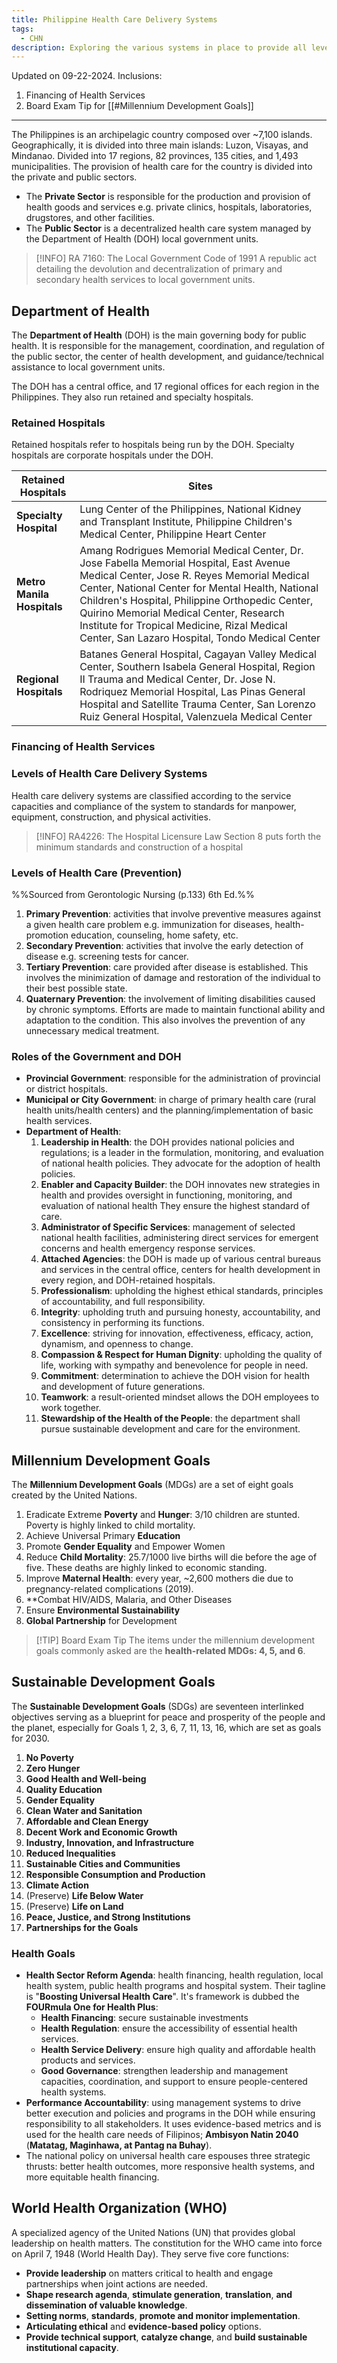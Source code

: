 ```yaml
---
title: Philippine Health Care Delivery Systems
tags:
  - CHN
description: Exploring the various systems in place to provide all levels of care for the archipelagic country of the Philippines, and health goals of the various institutions related to public health.
---
```

Updated on 09-22-2024. Inclusions:
1. Financing of Health Services
2. Board Exam Tip for [[#Millennium Development Goals]]
___
The Philippines is an archipelagic country composed over ~7,100 islands. Geographically, it is divided into three main islands: Luzon, Visayas, and Mindanao. Divided into 17 regions, 82 provinces, 135 cities, and 1,493 municipalities. The provision of health care for the country is divided into the private and public sectors.
- The **Private Sector** is responsible for the production and provision of health goods and services e.g. private clinics, hospitals, laboratories, drugstores, and other facilities.
- The **Public Sector** is a decentralized health care system managed by the Department of Health (DOH) local government units.
>[!INFO] RA 7160: The Local Government Code of 1991
>A republic act detailing the devolution and decentralization of primary and secondary health services to local government units.
## Department of Health
The **Department of Health** (DOH) is the main governing body for public health. It is responsible for the management, coordination, and regulation of the public sector, the center of health development, and guidance/technical assistance to local government units.

The DOH has a central office, and 17 regional offices for each region in the Philippines. They also run retained and specialty hospitals.
### Retained Hospitals
Retained hospitals refer to hospitals being run by the DOH. Specialty hospitals are corporate hospitals under the DOH.

|Retained Hospitals|Sites|
|-|-|
|**Specialty Hospital**|Lung Center of the Philippines, National Kidney and Transplant Institute, Philippine Children's Medical Center, Philippine Heart Center|
|**Metro Manila Hospitals**|Amang Rodrigues Memorial Medical Center, Dr. Jose Fabella Memorial Hospital, East Avenue Medical Center, Jose R. Reyes Memorial Medical Center, National Center for Mental Health, National Children's Hospital, Philippine Orthopedic Center, Quirino Memorial Medical Center, Research Institute for Tropical Medicine, Rizal Medical Center, San Lazaro Hospital, Tondo Medical Center|
|**Regional Hospitals**|Batanes General Hospital, Cagayan Valley Medical Center, Southern Isabela General Hospital, Region II Trauma and Medical Center, Dr. Jose N. Rodriquez Memorial Hospital, Las Pinas General Hospital and Satellite Trauma Center, San Lorenzo Ruiz General Hospital, Valenzuela Medical Center|
### Financing of Health Services

### Levels of Health Care Delivery Systems
Health care delivery systems are classified according to the service capacities and compliance of the system to standards for manpower, equipment, construction, and physical activities.
>[!INFO] RA4226: The Hospital Licensure Law
> Section 8 puts forth the minimum standards and construction of a hospital

### Levels of Health Care (Prevention)
%%Sourced from Gerontologic Nursing (p.133) 6th Ed.%%
1. **Primary Prevention**: activities that involve preventive measures against a given health care problem e.g. immunization for diseases, health-promotion education, counseling, home safety, etc.
2. **Secondary Prevention**: activities that involve the early detection of disease e.g. screening tests for cancer.
3. **Tertiary Prevention**: care provided after disease is established. This involves the minimization of damage and restoration of the individual to their best possible state.
4. **Quaternary Prevention**: the involvement of limiting disabilities caused by chronic symptoms. Efforts are made to maintain functional ability and adaptation to the condition. This also involves the prevention of any unnecessary medical treatment.
### Roles of the Government and DOH
- **Provincial Government**: responsible for the administration of provincial or district hospitals.
- **Municipal or City Government**: in charge of primary health care (rural health units/health centers) and the planning/implementation of basic health services.
- **Department of Health**:
	1. **Leadership in Health**: the DOH provides national policies and regulations; is a leader in the formulation, monitoring, and evaluation of national health policies. They advocate for the adoption of health policies.
	2. **Enabler and Capacity Builder**: the DOH innovates new strategies in health and provides oversight in functioning, monitoring, and evaluation of national health  They ensure the highest standard of care.
	3. **Administrator of Specific Services**: management of selected national health facilities, administering direct services for emergent concerns and health emergency response services.
	4. **Attached Agencies**: the DOH is made up of various central bureaus and services in the central office, centers for health development in every region, and DOH-retained hospitals.
	5. **Professionalism**: upholding the highest ethical standards, principles of accountability, and full responsibility.
	6. **Integrity**: upholding truth and pursuing honesty, accountability, and consistency in performing its functions.
	7. **Excellence**: striving for innovation, effectiveness, efficacy, action, dynamism, and openness to change.
	8. **Compassion & Respect for Human Dignity**: upholding the quality of life, working with sympathy and benevolence for people in need.
	9. **Commitment**: determination to achieve the DOH vision for health and development of future generations.
	10. **Teamwork**: a result-oriented mindset allows the DOH employees to work together.
	11. **Stewardship of the Health of the People**: the department shall pursue sustainable development and care for the environment.
## Millennium Development Goals
The **Millennium Development Goals** (MDGs) are a set of eight goals created by the United Nations.
1. Eradicate Extreme **Poverty** and **Hunger**: 3/10 children are stunted. Poverty is highly linked to child mortality.
2. Achieve Universal Primary **Education**
3. Promote **Gender Equality** and Empower Women
4. Reduce **Child Mortality**: 25.7/1000 live births will die before the age of five. These deaths are highly linked to economic standing.
5. Improve **Maternal Health**: every year, ~2,600 mothers die due to pregnancy-related complications (2019).
6. **Combat HIV/AIDS, Malaria, and Other Diseases
7. Ensure **Environmental Sustainability**
8. **Global Partnership** for Development
>[!TIP] Board Exam Tip
>The items under the millennium development goals commonly asked are the **health-related MDGs: 4, 5, and 6**.
## Sustainable Development Goals
The **Sustainable Development Goals** (SDGs) are seventeen interlinked objectives serving as a blueprint for peace and prosperity of the people and the planet, especially for Goals 1, 2, 3, 6, 7, 11, 13, 16, which are set as goals for 2030.
1. **No Poverty**
2. **Zero Hunger**
3. **Good Health and Well-being**
4. **Quality Education**
5. **Gender Equality**
6. **Clean Water and Sanitation**
7. **Affordable and Clean Energy**
8. **Decent Work and Economic Growth**
9. **Industry, Innovation, and Infrastructure**
10. **Reduced Inequalities**
11. **Sustainable Cities and Communities**
12. **Responsible Consumption and Production**
13. **Climate Action**
14. (Preserve) **Life Below Water**
15. (Preserve) **Life on Land**
16. **Peace, Justice, and Strong Institutions**
17. **Partnerships for the Goals**
### Health Goals
- **Health Sector Reform Agenda**: health financing, health regulation, local health system, public health programs and hospital system. Their tagline is "**Boosting Universal Health Care**". It's framework is dubbed the **FOURmula One for Health Plus**:
    - **Health Financing**: secure sustainable investments
    - **Health Regulation**: ensure the accessibility of essential health services.
    - **Health Service Delivery**: ensure high quality and affordable health products and services.
    - **Good Governance**: strengthen leadership and management capacities, coordination, and support to ensure people-centered health systems.
- **Performance Accountability**: using management systems to drive better execution and policies and programs in the DOH while ensuring responsibility to all stakeholders. It uses evidence-based metrics and is used for the health care needs of Filipinos; **Ambisyon Natin 2040** (**Matatag, Maginhawa, at Pantag na Buhay**).
- The national policy on universal health care espouses three strategic thrusts: better health outcomes, more responsive health systems, and more equitable health financing.
## World Health Organization (WHO)
A specialized agency of the United Nations (UN) that provides global leadership on health matters. The constitution for the WHO came into force on April 7, 1948 (World Health Day). They serve five core functions:
- **Provide leadership** on matters critical to health and engage partnerships when joint actions are needed.
- **Shape research agenda**, **stimulate generation**, **translation**, **and dissemination of valuable knowledge**.
- **Setting norms**, **standards**, **promote and monitor implementation**.
- **Articulating ethical** and **evidence-based policy** options.
- **Provide technical support**, **catalyze change**, and **build sustainable institutional capacity**.